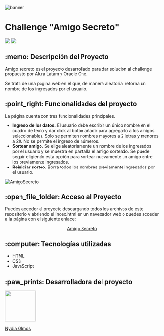 ![banner](https://github.com/user-attachments/assets/226d98ef-2600-41bb-a006-7794e27fb343)

<h1>Challenge "Amigo Secreto"</h1>
<p align="left">
 <img src="https://img.shields.io/badge/Status-Finalizado-green">
 <img src="https://img.shields.io/badge/Release_date-March_2025-olive">
</p>

<h2> :memo: Descripción del Proyecto </h2>
<p>Amigo secreto es el proyecto desarrollado para dar solución al challenge propuesto por Alura Latam y Oracle One.</p>
<p>Se trata de una página web en el que, de manera aleatoria, retorna un nombre de los ingresados por el usuario.</p>

<h2> :point_right: Funcionalidades del proyecto</h2>
<p>La página cuenta con tres funcionalidades principales.</p>
<ul>
    <li>
        <b>Ingreso de los datos.</b> El usuario debe escribir un único nombre en el cuadro de texto y dar click al botón añadir para agregarlo a los amigos seleccionables. Solo se permiten nombres mayores a 2 letras y menores a 20. No se permite el ingreso de números.
    </li>
    <li>
        <b>Sortear amigo.</b> Se elige aleatoriamente un nombre de los ingresados por el usuario y se muestra en pantalla el amigo sorteado. Se puede seguir eligiendo esta opción para sortear nuevamente un amigo entre los previamente ingresados.
    </li>
    <li>
        <b>Reiniciar sorteo.</b> Borra todos los nombres previamente ingresados por el usuario.
    </li>
</ul>

![AmigoSecreto](https://github.com/user-attachments/assets/204ab8dd-85c9-4a01-9b99-a5a42ad3e118)


<h2 > :open_file_folder: Acceso al Proyecto</h2>
<p>Puedes acceder al proyecto descargando todos los archivos de este repositorio y abriendo el index.html en un navegador web o puedes acceder a la página con el siguiente enlace: </p>
<p align="center">
    <a href="">Amigo Secreto</a>
</p>

<h2> :computer: Tecnologías utilizadas</h2>
<ul>
    <li>HTML</li>
    <li>CSS</li>
    <li>JavaScript</li>
</ul>

<h2> :paw_prints: Desarrolladora del proyecto</h2>
<p>
 <img src="https://avatars.githubusercontent.com/u/111654273?v=4" width=100px>
</p>

<p>
 <a href="https://github.com/NydiaOlmos">Nydia Olmos</a>
</p>
